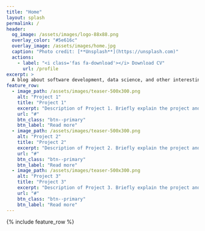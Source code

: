 ```yaml
---
title: "Home"
layout: splash
permalink: /
header:
  og_image: /assets/images/logo-88x88.png
  overlay_color: "#5e616c"
  overlay_image: /assets/images/home.jpg
  caption: "Photo credit: [**Unsplash**](https://unsplash.com)"
  actions:
    - label: "<i class='fas fa-download'></i> Download CV"
      url: /profile
excerpt: >
  A blog about software development, data science, and other interesting topics.
feature_row:
  - image_path: /assets/images/teaser-500x300.png
    alt: "Project 1"
    title: "Project 1"
    excerpt: "Description of Project 1. Briefly explain the project and its significance."
    url: "#"
    btn_class: "btn--primary"
    btn_label: "Read more"
  - image_path: /assets/images/teaser-500x300.png
    alt: "Project 2"
    title: "Project 2"
    excerpt: "Description of Project 2. Briefly explain the project and its significance."
    url: "#"
    btn_class: "btn--primary"
    btn_label: "Read more"
  - image_path: /assets/images/teaser-500x300.png
    alt: "Project 3"
    title: "Project 3"
    excerpt: "Description of Project 3. Briefly explain the project and its significance."
    url: "#"
    btn_class: "btn--primary"
    btn_label: "Read more"
---
```


{% include feature_row %}